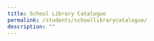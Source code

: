 ```yaml
---
title: School Library Catalogue
permalink: /students/schoollibrarycatalogue/
description: ""
---
```

